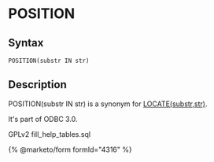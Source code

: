 
# POSITION

## Syntax


```
POSITION(substr IN str)
```

## Description


POSITION(substr IN str) is a synonym for [LOCATE(substr,str)](locate.md).


It's part of ODBC 3.0.


GPLv2 fill_help_tables.sql


{% @marketo/form formId="4316" %}
